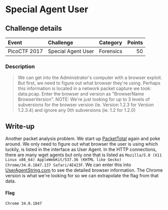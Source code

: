 # Special Agent User

## Challenge details
| Event | Challenge | Category | Points |
|:------|:----------|:---------|-------:|
| PicoCTF 2017 | Special Agent User | Forensics | 50 |

### Description
> We can get into the Administrator's computer with a browser exploit. But first, we need to figure out what browser they're using. Perhaps this information is located in a network packet capture we took: data.pcap. Enter the browser and version as "BrowserName BrowserVersion". NOTE: We're just looking for up to 3 levels of subversions for the browser version (ie. Version 1.2.3 for Version 1.2.3.4) and ignore any 0th subversions (ie. 1.2 for 1.2.0)

## Write-up
Another packet analysis problem.  We start up [PacketTotal](https://packettotal.com) again and poke around.  We only need to figure out what browser the user is using which luckily, is listed in the interface as User Agent.  In the HTTP connections, there are many wget agents but only one that is listed as `Mozilla/5.0 (X11 Linux x86_64) AppleWebKit/537.36 (KHTML like Gecko) Chrome/34.0.1847.137 Safari/4E423F`.  We can enter this into [UserAgentString.com](useragentstring.com) to see the detailed browser information.  The Chrome version is what we're looking for so we can extrapolate the flag from that data.

#### Flag
`Chrome 34.0.1847`
